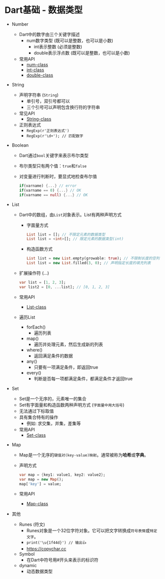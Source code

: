 # Dart基础 - 数据类型

- Number
  - Dart中的数字由三个关键字描述
    - num数字类型 (既可以是整数，也可以是小数)
      - int表示整数 (必须是整数)
      - double表示浮点数 (既可以是整数，也可以是小数)
  - 常用API
    - [num-class](https://api.dart.cn/stable/dart-core/num-class.html)
    - [int-class](https://api.dart.cn/stable/dart-core/int-class.html)
    - [double-class](https://api.dart.cn/stable/dart-core/double-class.html)
- String
  - 声明字符串 (`String`)
    - 单引号，双引号都可以
    - 三个引号可以声明包含换行符的字符串
  - 常见API
    - [String-class](https://api.dart.cn/stable/dart-core/String-class.html)
  - 正则表达式
    - `RegExp(r'正则表达式')`
    - `RegExp(r'\d+'); // 匹配数字`
- Boolean
  - Dart通过`bool`关键字来表示布尔类型
  - 布尔类型只有两个值：`true`和`false`
  - 对变量进行判断时，要显式地检查布尔值

    ```Dart
    if(varname) {...} // error
    if(varname == 0) {...} // OK
    if(varname == null) {...} // OK
    ```

- List
  - Dart中的数组，由`List`对象表示。List有两种声明方式
    - 字面量方式

      ```Dart
      List list = []; // 不限定元素的数据类型
      List list = <int>[]; // 限定元素的数据类型(int)
      ```

    - 构造函数方式

      ```Dart
      List list = new List.empty(growable: true); // 不限制长度的空列表
      List list = new List.filled(3, 0); // 声明指定长度的填充列表
      ```

  - 扩展操作符 (...)

    ```Dart
    var list = [1, 2, 3];
    var list2 = [0, ...list]; // [0, 1, 2, 3]
    ```

  - 常用API
    - [List-class](https://api.dart.cn/stable/dart-core/List-class.html)
  - 遍历List
    - forEach()
      - 遍历列表
    - map()
      - 遍历并处理元素，然后生成新的列表
    - where()
      - 返回满足条件的数据
    - any()
      - 只要有一项满足条件，即返回true
    - every()
      - 判断是否每一项都满足条件，都满足条件才返回true
- Set
  - Set是一个无序的，元素唯一的集合
  - Set有字面量和构造函数两种声明方式 (`字面量中用大括号`)
  - 无法通过下标取值
  - 具有集合特有的操作
    - 例如: 求交集，并集，差集等
  - 常用API
    - [Set-class](https://api.dart.cn/stable/dart-core/Set-class.html)
- Map
  - Map是一个无序的`键值对(key-value)映射`。通常被称为**哈希**或**字典**。
  - 声明方式

    ```Dart
    var map = {key1: value1, key2: value2};
    var map = new Map();
    map['key'] = value;
    ```

  - 常用API
    - [Map-class](https://api.dart.cn/stable/dart-core/Map-class.html)
- 其他
  - Runes (符文)
    - Runes对象是一个32位字符对象。它可以把文字转换成`符号表情`或`特定文字`。
    - `print('\u{1f44d}') // 输出👍`
    - <https://copychar.cc>
  - Symbol
    - 在Dart中符号用#开头来表示的标识符
  - dynamic
    - 动态数据类型
